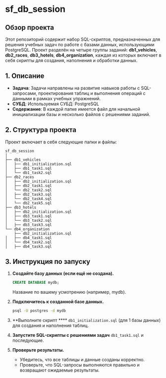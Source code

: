 # sf_db_session

## Обзор проекта

Этот репозиторий содержит набор SQL-скриптов, предназначенных для решения учебных задач по работе с базами данных, использующими PostgreSQL. Проект разделён на четыре группы заданий: **db1_vehicles**, **db2_races**, **db3_hotels**, **db4_organization**, каждая из которых включает в себя скрипты для создания, наполнения и обработки данных.

## 1. Описание

- **Задача**: Задачи направлены на развитие навыков работы с SQL-запросами, проектирования таблиц и выполнения операций с данными в рамках учебных упражнений.
- **СУБД**: Используемая СУБД: PostgreSQL 
- **Содержание**: В каждой папке имеется файл для начальной инициализации базы и несколько файлов с решениями заданий.

## 2. Структура проекта

Проект включает в себя следующие папки и файлы:
```
sf_db_session
│  
├── db1_vehicles
│   ├── db1_initialization.sql
│   ├── db1_task1.sql
│   └── db1_task2.sql
├── db2_races
│   ├── db2_initialization.sql
│   ├── db2_task1.sql
│   └── db2_task2.sql
│   ├── db2_task3.sql
│   └── db2_task4.sql
│   └── db2_task5.sql
├── db3_hotels
│   ├── db2_initialization.sql
│   ├── db3_task1.sql
│   └── db3_task2.sql
│   ├── db3_task3.sql
└── db4_organization
    ├── db2_initialization.sql
│   ├── db4_task1.sql
│   └── db4_task2.sql
│   ├── db4_task3.sql

```

## 3. Инструкция по запуску

1. **Создайте базу данных (если ещё не создана).**

   ```sql
   CREATE DATABASE mydb;
   ```

   Название по вашему усмотрению (например, mydb).

2. **Подключитесь к созданной базе данных.**

   ```bash
   psql -U postgres -d mydb
   ```

3. \*\*Выполните скрипт \*\*** `db1_initialization.sql` (для 1 базы данных) для создания и наполнения таблиц.

4. **Запустите SQL-скрипты с решениями задач** `db1_task1.sql` и последующие.

5. **Проверьте результаты.**

    - Убедитесь, что все таблицы и данные созданы корректно.
    - Проверьте, что SQL-запросы выполняются правильно и возвращают ожидаемые результаты.
